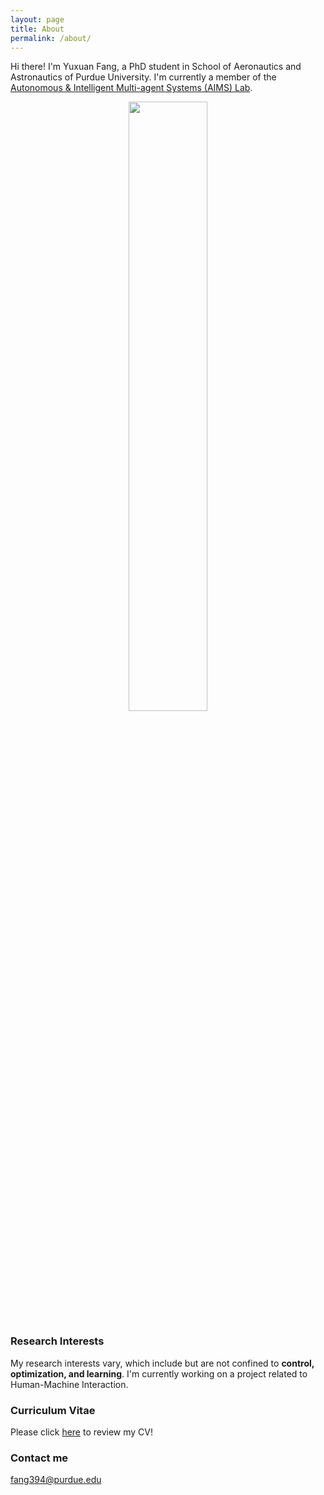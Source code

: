 ```yaml
---
layout: page
title: About
permalink: /about/
---
```


Hi there! I'm Yuxuan Fang, a PhD student in School of Aeronautics and Astronautics of Purdue University. I'm currently a member of the [Autonomous & Intelligent Multi-agent Systems (AIMS) Lab](https://engineering.purdue.edu/AIMS).

<div align = center>
<img src="https://cdn.statically.io/gh/TorrisBabelEI/picx-images-hosting@master/FirstPortrait.3ny7rhyqimy0.jpg" height="50%" width="50%"/>
</div>

### Research Interests

My research interests vary, which include but are not confined to **control, optimization, and learning**. I'm currently working on a project related to Human-Machine Interaction.

### Curriculum Vitae

Please click [here](https://github.com/TorrisBabelEI/TorrisBabelEI.github.io/blob/master/documents/FYX_CV.pdf) to review my CV!

### Contact me

[fang394@purdue.edu](mailto:fang394@purdue.edu)
